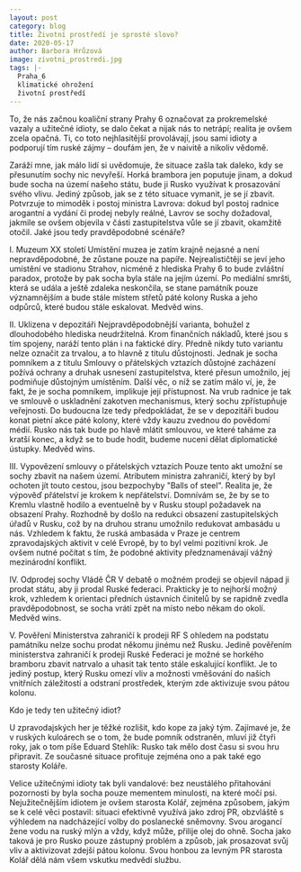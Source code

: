 ```yaml
---
layout: post
category: blog
title: Životní prostředí je sprosté slovo?
date: 2020-05-17
author: Barbora Hrůzová
image: zivotni_prostredi.jpg
tags: |-
  Praha_6
  klimatické ohrožení
  životní prostředí
---
```

To, že nás začnou koaliční strany Prahy 6 označovat za prokremelské vazaly a užitečné idioty, se dalo čekat a nijak nás to netrápí; realita je ovšem zcela opačná. Ti, co toto nejhlasitější provolávají, jsou sami idioty a podporují tím ruské zájmy – doufám jen, že v naivitě a nikoliv vědomě. 

Zaráží mne, jak málo lidí si uvědomuje, že situace zašla tak daleko, kdy se přesunutím sochy nic nevyřeší. Horká brambora jen poputuje jinam, a dokud bude socha na území našeho státu, bude  ji Rusko využívat k prosazování svého vlivu. Jediný způsob, jak se z této situace vymanit, je se jí zbavit. Potvrzuje to mimoděk i postoj ministra Lavrova: dokud byl postoj radnice arogantní a vydání či prodej nebyly reálné, Lavrov se sochy dožadoval, jakmile se ovšem objevila v části zastupitelstva vůle se jí zbavit, okamžitě otočil. Jaké jsou tedy pravděpodobné scénáře?

I. Muzeum XX století
Umístění muzea je zatím krajně nejasné a není nepravděpodobné, že zůstane pouze na papíře. Nejrealističtěji se jeví jeho umístění ve stadionu Strahov, nicméně z hlediska Prahy 6 to bude zvláštní paradox, protože by pak socha byla stále na jejím území. Po mediální smršti, která se udála a ještě zdaleka neskončila, se stane památník pouze významnějším a bude stále místem střetů páté kolony Ruska a jeho odpůrců, které budou stále eskalovat. Medvěd wins.  

II. Uklizena v depozitáři
Nejpravděpodobnější varianta, bohužel z dlouhodobého hlediska neudržitelná. Krom finančních nákladů, které jsou s tím spojeny, naráží tento plán i na faktické díry. Předně nikdy tuto variantu nelze označit za trvalou, a to hlavně z titulu důstojnosti. Jednak je  socha pomníkem a z titulu Smlouvy o přátelských vztazích důstojné zacházení požívá ochrany a druhak usnesení zastupitelstva, které přesun umožnilo, jej podmiňuje důstojným umístěním. Další věc, o níž se zatím málo ví, je, že fakt, že je socha pomníkem, implikuje její přístupnost. Na vrub radnice je tak ve smlouvě o uskladnění zakotven mechanismus, který sochu zpřístupňuje veřejnosti. Do budoucna lze tedy předpokládat, že se v depozitáři budou konat pietní akce páté kolony, které vždy kauzu zvednou do povědomí médií. Rusko nás tak bude po hlavě mlátit smlouvou, ve které taháme za kratší konec, a když se to bude hodit, budeme nuceni dělat diplomatické ústupky. Medvěd wins.

III. Vypovězení smlouvy o přátelských vztazích
Pouze tento akt umožní se sochy zbavit na našem území. Atributem ministra zahraničí, který by byl ochoten jít touto cestou, jsou bezpochyby "Balls of steel". Realita je, že výpověď přátelství je krokem k nepřátelství. Domnívám se, že by se to Kremlu vlastně hodilo a eventuelně by v Rusku stoupl požadavek na obsazení Prahy. Rozhodně by došlo na redukci obsazení zastupitelských úřadů v Rusku, což by na druhou stranu umožnilo redukovat ambasádu u nás. Vzhledem  k faktu, že ruská ambasáda v Praze je centrem zpravodajských aktivit v celé Evropě, by to byl velmi pozitivní krok. Je ovšem nutné počítat s tím, že podobné aktivity předznamenávají vážný mezinárodní konflikt.

IV. Odprodej sochy Vládě ČR
V debatě o možném prodeji se objevil nápad ji prodat státu, aby ji prodal Ruské federaci. Prakticky je to nejhorší možný krok, vzhledem k orientaci předních ústavních činitelů by se rapidně zvedla pravděpodobnost, se socha vrátí zpět na místo nebo někam do okolí. Medvěd wins.

V. Pověření Ministerstva zahraničí k prodeji RF
S ohledem na podstatu památníku nelze sochu prodat někomu jinému než Rusku. Jedině pověřením ministerstva zahraničí k prodeji Ruské Federaci je možné se horkého bramboru zbavit natrvalo a uhasit tak tento stále eskalující konflikt. Je to jediný postup, který Rusku omezí vliv a možnosti vměšování do našich vnitřních záležitostí a odstraní prostředek, kterým zde aktivizuje svou pátou kolonu.  

Kdo je tedy ten užitečný idiot?

U zpravodajských her je těžké rozlišit, kdo kope za jaký tým. Zajímavé je, že v ruských kuloárech se o tom, že bude pomník odstraněn, mluví již čtyři roky, jak o tom píše Eduard Stehlík: Rusko tak mělo dost času si svou hru připravit. Ze současné situace profituje zejména ono a pak také ego starosty Koláře.     
   
Velice užitečnými idioty tak byli vandalové: bez neustálého přitahování pozornosti by byla socha pouze mementem minulosti, na které močí psi.  Nejužitečnějším idiotem je ovšem starosta Kolář, zejména způsobem, jakým se k celé věci postavil: situaci efektivně využívá jako zdroj PR, obzvláště s výhledem na nadcházející volby do poslanecké sněmovny. Svou arogancí žene vodu na ruský mlýn a vždy, když může, přilije olej do ohně. Socha jako taková je pro Rusko pouze zástupný problém a způsob, jak prosazovat svůj vliv a aktivizovat zdejší pátou kolonu. Svou honbou za levným PR starosta Kolář dělá nám všem vskutku medvědí službu.
